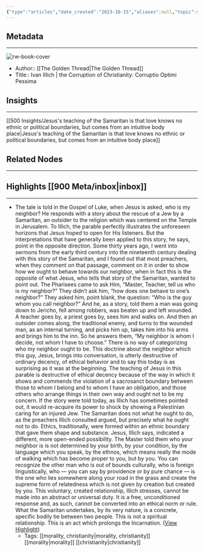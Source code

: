 ```yaml
---
{"type":"articles","date_created":"2023-10-15","aliases":null,"topic":null,"summary":null,"url":"https://www.youtube.com/watch?v=KF8wZmmksjw","layout":null,"banner":null,"dg-publish":true,"tags":[],"permalink":"/800-seeds/830-unsorted-biblio/ivan-illich-the-corruption-of-christianity-corruptio-optimi-pessima/","dgPassFrontmatter":true,"created":"2023-10-18T11:03:49.000-05:00","updated":"2023-10-18T11:03:49.000-05:00"}
---
```


## Metadata
---
![rw-book-cover](https://i.ytimg.com/vi/KF8wZmmksjw/hqdefault.jpg?sqp=-oaymwEjCNACELwBSFryq4qpAxUIARUAAAAAGAElAADIQj0AgKJDeAE=&rs=AOn4CLCcAlAtwU0dBPcfX0ypf56pKHSW3g)
- Author:: [[The Golden Thread\|The Golden Thread]]
- Title:: Ivan Illich | the Corruption of Christianity: Corruptio Optimi Pessima
## Insights
---
[[500 Insights/Jesus's teaching of the Samaritan is that love knows no ethnic or political boundaries, but comes from an intuitive body place\|Jesus's teaching of the Samaritan is that love knows no ethnic or political boundaries, but comes from an intuitive body place]]

## Related Nodes
---

## Highlights [[900 Meta/inbox\|inbox]]
---
- The tale is told in the Gospel of Luke, when Jesus is asked, who is my neighbor? He responds with a story about the rescue of a Jew by a Samaritan, an outsider to the religion which was centered on the Temple in Jerusalem.
  To Illich, the parable perfectly illustrates the unforeseen horizons that Jesus hoped to open for His listeners. But the interpretations that have generally been applied to this story, he says, point in the opposite direction. Some thirty years ago, I went into sermons from the early third century into the nineteenth century dealing with this story of the Samaritan, and I found out that most preachers, when
  they comment on that passage, comment on it in order to show how we ought to behave towards our neighbor, when in fact this is the opposite of what Jesus, who tells that story of the Samaritan, wanted to point out. The Pharisees came to ask Him, “Master, Teacher, tell us who is my neighbor?”
  They didn’t ask him, “how does one behave to one’s neighbor?” They asked him, point blank, the question: “Who is the guy whom you call neighbor?” And he, as a story, told them a man was going down to Jericho, fell among robbers, was beaten up and left wounded. A teacher goes by, a priest goes by, sees him and walks on.
  And then an outsider comes along, the traditional enemy, and turns to the wounded man, as an internal turning, and picks him up, takes him into his arms and brings him to the inn. So he answers them, “My neighbor is whom I decide, not whom I have to choose.” There is no way of categorizing who my neighbor ought to be.
  This doctrine about the neighbor which this guy, Jesus, brings into conversation, is utterly destructive of ordinary decency, of ethical behavior and to say this today is as surprising as it was at the beginning. The teaching of Jesus in this parable is destructive of ethical decency because of the way in which it shows and commends the violation of a sacrosanct boundary between those to whom I belong and
  to whom I have an obligation, and those others who arrange things in their own way and ought not to be my concern. If the story were told today, as Illich has sometimes pointed out, it would re-acquire its power to shock by showing a Palestinian caring for an injured Jew. The Samaritan does not what he ought to do, as the preachers Illich consulted argued, but precisely what he ought not to do.
  Ethics, traditionally, were formed within an ethnic boundary that gave them shape and substance. Jesus, Illich says, indicated a different, more open-ended possibility. The Master told them who your neighbor is is not determined by your birth, by your condition, by the language which you speak, by the ethnos, which means really the mode of walking which
  has become proper to you, but by you. You can recognize the other man who is out of bounds culturally, who is foreign linguistically, who — you can say by providence or by pure chance — is the one who lies somewhere along
  your road in the grass and create the supreme form of relatedness which is not given by creation but created by you. This voluntary, created relationship, Illich stresses, cannot be made into an abstract or universal duty. It is a free, unconditioned response and, as such, cannot be converted into an ethical
  norm or rule. What the Samaritan undertakes, by its very nature, is a concrete, specific bodily tie between two people. This is not a spiritual relationship. This is an act which prolongs the Incarnation. ([View Highlight](https://read.readwise.io/read/01hctr5qkggct7pqn9zz59mtfb))
    - Tags: [[morality, christianity\|morality, christianity]] [[morality\|morality]] [[christianity\|christianity]] 
